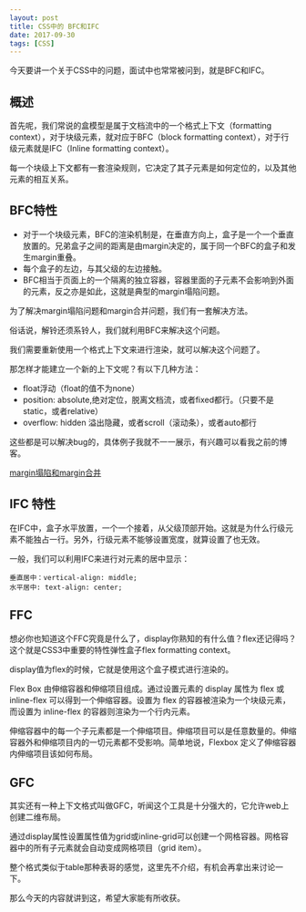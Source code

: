 ```yaml
---
layout: post
title: CSS中的 BFC和IFC
date: 2017-09-30
tags: [CSS]
---
```


今天要讲一个关于CSS中的问题，面试中也常常被问到，就是BFC和IFC。

## 概述

首先呢，我们常说的盒模型是属于文档流中的一个格式上下文（formatting context），对于块级元素，就对应于BFC（block formatting context），对于行级元素就是IFC（Inline formatting context）。

每一个块级上下文都有一套渲染规则，它决定了其子元素是如何定位的，以及其他元素的相互关系。

## BFC特性

- 对于一个块级元素，BFC的渲染机制是，在垂直方向上，盒子是一个一个垂直放置的。兄弟盒子之间的距离是由margin决定的，属于同一个BFC的盒子和发生margin重叠。
- 每个盒子的左边，与其父级的左边接触。
- BFC相当于页面上的一个隔离的独立容器，容器里面的子元素不会影响到外面的元素，反之亦是如此，这就是典型的margin塌陷问题。

为了解决margin塌陷问题和margin合并问题，我们有一套解决方法。

俗话说，解铃还须系铃人，我们就利用BFC来解决这个问题。

我们需要重新使用一个格式上下文来进行渲染，就可以解决这个问题了。

那怎样才能建立一个新的上下文呢？有以下几种方法：

- float浮动（float的值不为none）
- position: absolute,绝对定位，脱离文档流，或者fixed都行。（只要不是static，或者relative）
- overflow: hidden 溢出隐藏，或者scroll（滚动条），或者auto都行

这些都是可以解决bug的，具体例子我就不一一展示，有兴趣可以看我之前的博客。

[margin塌陷和margin合并](http://leunggabou.com/blog/2017/06/30/CSS-second/)

## IFC 特性

在IFC中，盒子水平放置，一个一个接着，从父级顶部开始。这就是为什么行级元素不能独占一行。另外，行级元素不能够设置宽度，就算设置了也无效。

一般，我们可以利用IFC来进行对元素的居中显示：

    垂直居中：vertical-align: middle;
    水平居中: text-align: center;

## FFC 

想必你也知道这个FFC究竟是什么了，display你熟知的有什么值？flex还记得吗？这个就是CSS3中重要的特性弹性盒子flex formatting context。

display值为flex的时候，它就是使用这个盒子模式进行渲染的。

Flex Box 由伸缩容器和伸缩项目组成。通过设置元素的 display 属性为 flex 或 inline-flex 可以得到一个伸缩容器。设置为 flex 的容器被渲染为一个块级元素，而设置为 inline-flex 的容器则渲染为一个行内元素。

伸缩容器中的每一个子元素都是一个伸缩项目。伸缩项目可以是任意数量的。伸缩容器外和伸缩项目内的一切元素都不受影响。简单地说，Flexbox 定义了伸缩容器内伸缩项目该如何布局。

## GFC

其实还有一种上下文格式叫做GFC，听闻这个工具是十分强大的，它允许web上创建二维布局。

通过display属性设置属性值为grid或inline-grid可以创建一个网格容器。网格容器中的所有子元素就会自动变成网格项目（grid item）。

整个格式类似于table那种表哥的感觉，这里先不介绍，有机会再拿出来讨论一下。

那么今天的内容就讲到这，希望大家能有所收获。